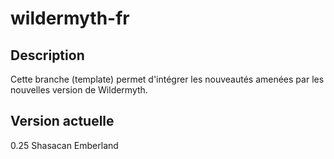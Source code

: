 # wildermyth-fr

## Description
Cette branche (template) permet d'intégrer les nouveautés amenées par les nouvelles version de Wildermyth.

## Version actuelle
0.25 Shasacan Emberland
